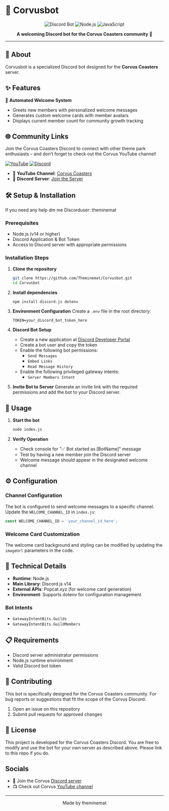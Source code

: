 # 🤖 Corvusbot

<div align="center">

![Discord Bot](https://img.shields.io/badge/Discord-Bot-7289da?style=for-the-badge&logo=discord&logoColor=white)
![Node.js](https://img.shields.io/badge/Node.js-43853D?style=for-the-badge&logo=node.js&logoColor=white)
![JavaScript](https://img.shields.io/badge/JavaScript-F7DF1E?style=for-the-badge&logo=javascript&logoColor=black)

**A welcoming Discord bot for the Corvus Coasters community** 🎢

</div>

---

## 📝 About

Corvusbot is a specialized Discord bot designed for the **Corvus Coasters** server.

## ✨ Features

🎯 **Automated Welcome System**
- Greets new members with personalized welcome messages
- Generates custom welcome cards with member avatars
- Displays current member count for community growth tracking


## 🌐 Community Links

Join the Corvus Coasters Discord to connect with other theme park enthusiasts – and don’t forget to check out the Corvus YouTube channel!


[![YouTube](https://img.shields.io/badge/YouTube-FF0000?style=for-the-badge&logo=youtube&logoColor=white)](https://youtube.com/@corvuscoasters?si=5qbsNMQlLxikaCQb)
[![Discord](https://img.shields.io/badge/Discord-7289DA?style=for-the-badge&logo=discord&logoColor=white)](https://discord.com/invite/3gn79gHbdx)

- 🎥 **YouTube Channel**: [Corvus Coasters](https://youtube.com/@corvuscoasters?si=5qbsNMQlLxikaCQb)
- 💬 **Discord Server**: [Join the Server](https://discord.com/invite/3gn79gHbdx)

## 🛠️ Setup & Installation

If you need any help dm me Discorduser: theminemat

### Prerequisites

- Node.js (v14 or higher)
- Discord Application & Bot Token
- Access to Discord server with appropriate permissions

### Installation Steps

1. **Clone the repository**
   ```bash
   git clone https://github.com/Theminemat/Corvusbot.git
   cd Corvusbot
   ```

2. **Install dependencies**
   ```bash
   npm install discord.js dotenv
   ```

3. **Environment Configuration**
   Create a `.env` file in the root directory:
   ```env
   TOKEN=your_discord_bot_token_here
   ```

4. **Discord Bot Setup**
   - Create a new application at [Discord Developer Portal](https://discord.com/developers/applications)
   - Create a bot user and copy the token
   - Enable the following bot permissions:
     - `Send Messages`
     - `Embed Links`
     - `Read Message History`
   - Enable the following privileged gateway intents:
     - `Server Members Intent`

5. **Invite Bot to Server**
   Generate an invite link with the required permissions and add the bot to your Discord server.

## 🚀 Usage

1. **Start the bot**
   ```bash
   node index.js
   ```

2. **Verify Operation**
   - Check console for "✅ Bot started as [BotName]" message
   - Test by having a new member join the Discord server
   - Welcome message should appear in the designated welcome channel

## ⚙️ Configuration

### Channel Configuration
The bot is configured to send welcome messages to a specific channel. Update the `WELCOME_CHANNEL_ID` in `index.js`:

```javascript
const WELCOME_CHANNEL_ID = 'your_channel_id_here';
```

### Welcome Card Customization
The welcome card background and styling can be modified by updating the `imageUrl` parameters in the code.

## 🔧 Technical Details

- **Runtime**: Node.js
- **Main Library**: Discord.js v14
- **External APIs**: Popcat.xyz (for welcome card generation)
- **Environment**: Supports dotenv for configuration management

### Bot Intents
- `GatewayIntentBits.Guilds`
- `GatewayIntentBits.GuildMembers`

## 📋 Requirements

- Discord server administrator permissions
- Node.js runtime environment
- Valid Discord bot token

## 🤝 Contributing

This bot is specifically designed for the Corvus Coasters community. For bug reports or suggestions that fit the scope of the Corvus Discord:

1. Open an issue on this repository
2. Submit pull requests for approved changes

## 📄 License

This project is developed for the Corvus Coasters Discord. You are free to modify and use the bot for your own server as described above. Please link to this repo if you do.

## Socials

- 💬 Join the Corvus [Discord server](https://discord.com/invite/3gn79gHbdx)
- 📺 Check out Corvus [YouTube channel](https://youtube.com/@corvuscoasters?si=5qbsNMQlLxikaCQb) 

---

<div align="center">

Made by theminemat

</div>
